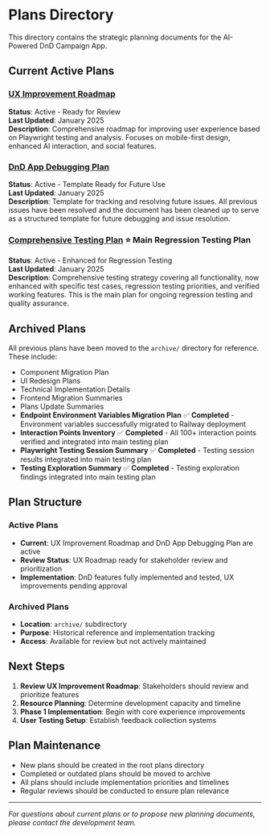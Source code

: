 # Plans Directory

This directory contains the strategic planning documents for the AI-Powered DnD Campaign App.

## Current Active Plans

### [UX Improvement Roadmap](./UX-IMPROVEMENT-ROADMAP.md)
**Status**: Active - Ready for Review  
**Last Updated**: January 2025  
**Description**: Comprehensive roadmap for improving user experience based on Playwright testing and analysis. Focuses on mobile-first design, enhanced AI interaction, and social features.

### [DnD App Debugging Plan](./dnd-app-debugging-plan.md)
**Status**: Active - Template Ready for Future Use  
**Last Updated**: January 2025  
**Description**: Template for tracking and resolving future issues. All previous issues have been resolved and the document has been cleaned up to serve as a structured template for future debugging and issue resolution.

### [Comprehensive Testing Plan](./comprehensive-testing-plan.md) ⭐ **Main Regression Testing Plan**
**Status**: Active - Enhanced for Regression Testing  
**Last Updated**: January 2025  
**Description**: Comprehensive testing strategy covering all functionality, now enhanced with specific test cases, regression testing priorities, and verified working features. This is the main plan for ongoing regression testing and quality assurance.

## Archived Plans

All previous plans have been moved to the `archive/` directory for reference. These include:

- Component Migration Plan
- UI Redesign Plans
- Technical Implementation Details
- Frontend Migration Summaries
- Plans Update Summaries
- **Endpoint Environment Variables Migration Plan** ✅ **Completed** - Environment variables successfully migrated to Railway deployment
- **Interaction Points Inventory** ✅ **Completed** - All 100+ interaction points verified and integrated into main testing plan
- **Playwright Testing Session Summary** ✅ **Completed** - Testing session results integrated into main testing plan
- **Testing Exploration Summary** ✅ **Completed** - Testing exploration findings integrated into main testing plan

## Plan Structure

### Active Plans
- **Current**: UX Improvement Roadmap and DnD App Debugging Plan are active
- **Review Status**: UX Roadmap ready for stakeholder review and prioritization
- **Implementation**: DnD features fully implemented and tested, UX improvements pending approval

### Archived Plans
- **Location**: `archive/` subdirectory
- **Purpose**: Historical reference and implementation tracking
- **Access**: Available for review but not actively maintained

## Next Steps

1. **Review UX Improvement Roadmap**: Stakeholders should review and prioritize features
2. **Resource Planning**: Determine development capacity and timeline
3. **Phase 1 Implementation**: Begin with core experience improvements
4. **User Testing Setup**: Establish feedback collection systems

## Plan Maintenance

- New plans should be created in the root plans directory
- Completed or outdated plans should be moved to archive
- All plans should include implementation priorities and timelines
- Regular reviews should be conducted to ensure plan relevance

---

*For questions about current plans or to propose new planning documents, please contact the development team.*
